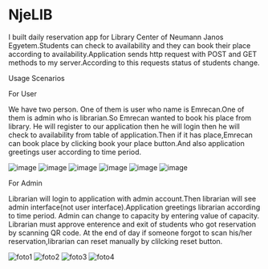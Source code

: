 # NjeLIB
I built daily reservation app for Library Center of Neumann Janos Egyetem.Students can check to availability and they can book their place according to availability.Application sends  http request with POST and GET methods to my server.According to this requests status of students  change.

Usage Scenarios

For User

We have two person. One of them is user who name is Emrecan.One of them is admin who is librarian.So Emrecan wanted to book his place from library. He will register to our application then he will login then he will check to availability from table of application.Then if it has place,Emrecan can book place by clicking book your place button.And also application greetings user according to time period.

![image](https://github.com/Emrecan-and/NjeLIB/assets/110590889/a1c14707-bc2f-4f59-903a-967799c4f96a) ![image](https://github.com/Emrecan-and/NjeLIB/assets/110590889/2b5f658b-e5d3-4e64-b720-b8931ac1b56e) ![image](https://github.com/Emrecan-and/NjeLIB/assets/110590889/715a69a0-db30-478b-8a8b-d690ea74c036) ![image](https://github.com/Emrecan-and/NjeLIB/assets/110590889/4c0b89ed-ba7e-47d1-bac1-540208b10a0e) ![image](https://github.com/Emrecan-and/NjeLIB/assets/110590889/20a72f23-2c2f-4d23-aece-332f0859660a) ![image](https://github.com/Emrecan-and/NjeLIB/assets/110590889/87b55c88-0397-4b52-ab76-bec2bff9ee94)


For Admin

Librarian will login to application with admin account.Then librarian will see admin interface(not user interface).Application greetings librarian according to time period. Admin can change to capacity by entering value of capacity. Librarian must approve enterence and exit of students who got reservation by scanning QR code. At the end of day if someone forgot to scan his/her reservation,librarian can reset manually by clilcking reset button.

![foto1](https://github.com/Emrecan-and/NjeLIB/assets/110590889/1f2ba493-564f-4374-bc2d-5db681aab573) ![foto2](https://github.com/Emrecan-and/NjeLIB/assets/110590889/bc87cfde-1e14-41b3-87f1-c839a5afe5c5) ![foto3](https://github.com/Emrecan-and/NjeLIB/assets/110590889/1a8bdf59-2c96-42f4-9fc5-9cd337d87854)
![foto4](https://github.com/Emrecan-and/NjeLIB/assets/110590889/5d675b61-eeed-4bc5-8670-952415edbb3b)
















